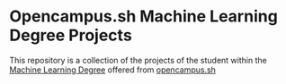 # Opencampus.sh Machine Learning Degree Projects

This repository is a collection of the projects of the student within the [Machine Learning Degree](https://edu.opencampus.sh/courses/158) offered from [opencampus.sh](edu.opencampus.sh)
